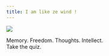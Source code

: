```yaml
---
title: I am like ze wind !
---
```


![](http://www.boomspeed.com/vivere/wind.jpg)  
  
Memory. Freedom. Thoughts. Intellect.  
Take the quiz.

